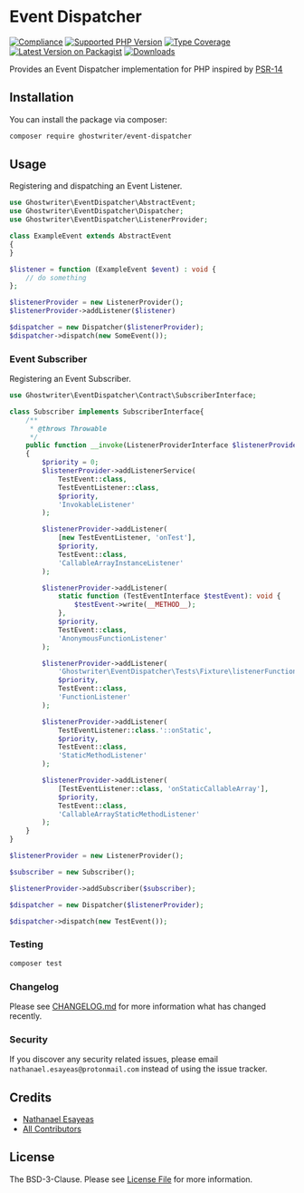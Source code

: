 # Event Dispatcher

[![Compliance](https://github.com/ghostwriter/event-dispatcher/actions/workflows/compliance.yml/badge.svg)](https://github.com/ghostwriter/event-dispatcher/actions/workflows/continuous-integration.yml)
[![Supported PHP Version](https://badgen.net/packagist/php/ghostwriter/event-dispatcher?color=8892bf)](https://www.php.net/supported-versions)
[![Type Coverage](https://shepherd.dev/github/ghostwriter/event-dispatcher/coverage.svg)](https://shepherd.dev/github/ghostwriter/event-dispatcher)
[![Latest Version on Packagist](https://badgen.net/packagist/v/ghostwriter/event-dispatcher)](https://packagist.org/packages/ghostwriter/event-dispatcher)
[![Downloads](https://badgen.net/packagist/dt/ghostwriter/event-dispatcher?color=blue)](https://packagist.org/packages/ghostwriter/event-dispatcher)

Provides an Event Dispatcher implementation for PHP inspired by [PSR-14](https://www.php-fig.org/psr/psr-14/)

## Installation

You can install the package via composer:

``` bash
composer require ghostwriter/event-dispatcher
```

## Usage

Registering and dispatching an Event Listener.

```php
use Ghostwriter\EventDispatcher\AbstractEvent;
use Ghostwriter\EventDispatcher\Dispatcher;
use Ghostwriter\EventDispatcher\ListenerProvider;

class ExampleEvent extends AbstractEvent
{
}

$listener = function (ExampleEvent $event) : void {
    // do something
};

$listenerProvider = new ListenerProvider();
$listenerProvider->addListener($listener)

$dispatcher = new Dispatcher($listenerProvider);
$dispatcher->dispatch(new SomeEvent());
```

### Event Subscriber

Registering an Event Subscriber.

```php
use Ghostwriter\EventDispatcher\Contract\SubscriberInterface;

class Subscriber implements SubscriberInterface{
    /**
     * @throws Throwable
     */
    public function __invoke(ListenerProviderInterface $listenerProvider): void
    {
        $priority = 0;
        $listenerProvider->addListenerService(
            TestEvent::class,
            TestEventListener::class,
            $priority,
            'InvokableListener'
        );

        $listenerProvider->addListener(
            [new TestEventListener, 'onTest'],
            $priority,
            TestEvent::class,
            'CallableArrayInstanceListener'
        );

        $listenerProvider->addListener(
            static function (TestEventInterface $testEvent): void {
                $testEvent->write(__METHOD__);
            },
            $priority,
            TestEvent::class,
            'AnonymousFunctionListener'
        );

        $listenerProvider->addListener(
            'Ghostwriter\EventDispatcher\Tests\Fixture\listenerFunction',
            $priority,
            TestEvent::class,
            'FunctionListener'
        );

        $listenerProvider->addListener(
            TestEventListener::class.'::onStatic',
            $priority,
            TestEvent::class,
            'StaticMethodListener'
        );

        $listenerProvider->addListener(
            [TestEventListener::class, 'onStaticCallableArray'],
            $priority,
            TestEvent::class,
            'CallableArrayStaticMethodListener'
        );
    }
}

$listenerProvider = new ListenerProvider();

$subscriber = new Subscriber();

$listenerProvider->addSubscriber($subscriber);

$dispatcher = new Dispatcher($listenerProvider);

$dispatcher->dispatch(new TestEvent());
```

### Testing

``` bash
composer test
```

### Changelog

Please see [CHANGELOG.md](./CHANGELOG.md) for more information what has changed recently.

### Security

If you discover any security related issues, please email `nathanael.esayeas@protonmail.com` instead of using the issue tracker.

## Credits

- [Nathanael Esayeas](https://github.com/ghostwriter)
- [All Contributors](https://github.com/ghostwriter/event-dispatcher/contributors)

## License

The BSD-3-Clause. Please see [License File](./LICENSE) for more information.
